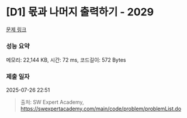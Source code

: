 # [D1] 몫과 나머지 출력하기 - 2029 

[문제 링크](https://swexpertacademy.com/main/code/problem/problemDetail.do?contestProbId=AV5QGNvKAtEDFAUq) 

### 성능 요약

메모리: 22,144 KB, 시간: 72 ms, 코드길이: 572 Bytes

### 제출 일자

2025-07-26 22:51



> 출처: SW Expert Academy, https://swexpertacademy.com/main/code/problem/problemList.do